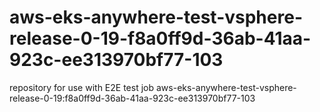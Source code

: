 # aws-eks-anywhere-test-vsphere-release-0-19-f8a0ff9d-36ab-41aa-923c-ee313970bf77-103
repository for use with E2E test job aws-eks-anywhere-test-vsphere-release-0-19:f8a0ff9d-36ab-41aa-923c-ee313970bf77-103
